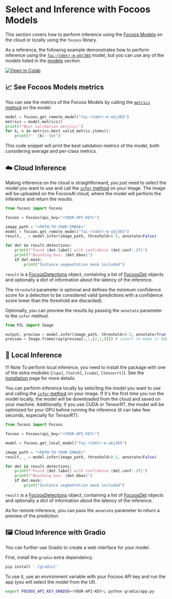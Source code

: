 # Select and Inference with Focoos Models

This section covers how to perform inference using the [Focoos Models](./models.md) on the cloud or locally using the `focoos` library.

As a reference, the following example demonstrates how to perform inference using the [`fai-rtdetr-m-obj365`](./models/fai-rtdetr-m-obj365.md) model, but you can use any of the models listed in the [models](./models.md) section.

[![Open In Colab](https://colab.research.google.com/assets/colab-badge.svg)](https://colab.research.google.com/github/FocoosAI/focoos/blob/documentation%2Fnomenclature/notebooks/inference.ipynb)

## 📈 See Focoos Models metrics
You can see the metrics of the Focoos Models by calling the [`metrics` method](../../api/remote_model/#focoos.remote_model.RemoteModel.metrics) on the model.

```python
model = focoos.get_remote_model("fai-rtdetr-m-obj365")
metrics = model.metrics()
print(f"Best validation metrics:")
for k, v in metrics.best_valid_metric.items():
    print(f"  {k}: {v}")
```
This code snippet will print the best validation metrics of the model, both considering average and per-class metrics.

## ☁️ Cloud Inference
Making inference on the cloud is straightforward, you just need to select the model you want to use and call the [`infer` method](../../api/remote_model/#focoos.remote_model.RemoteModel.infer) on your image. The image will be uploaded on the FocoosAI cloud, where the model will perform the inference and return the results.

```python
from focoos import Focoos

focoos = Focoos(api_key="<YOUR-API-KEY>")

image_path = "<PATH-TO-YOUR-IMAGE>"
model = focoos.get_remote_model("fai-rtdetr-m-obj365")
result, _ = model.infer(image_path, threshold=0.5, annotate=False)

for det in result.detections:
    print(f"Found {det.label} with confidence {det.conf:.2f}")
    print(f"Bounding box: {det.bbox}")
    if det.mask:
        print("Instance segmentation mask included")

```
`result` is a [FocoosDetections](../../api/ports/#focoos.ports.FocoosDetections) object, containing a list of [FocoosDet](../../api/ports/#focoos.ports.FocoosDet) objects and optionally a dict of information about the latency of the inference.

The `threshold` parameter is optional and defines the minimum confidence score for a detection to be considered valid (predictions with a confidence score lower than the threshold are discarded).

Optionally, you can preview the results by passing the `annotate` parameter to the `infer` method.
```python
from PIL import Image

output, preview = model.infer(image_path, threshold=0.5, annotate=True)
preview = Image.fromarray(preview[:,:,[2,1,0]]) # invert to make it RGB
```

## 🤖 Local Inference
!!! Note
    To perform local inference, you need to install the package with one of the extra modules (`[cpu]`, `[torch]`, `[cuda]`, `[tensorrt]`). See the [installation](./setup.md) page for more details.

You can perform inference locally by selecting the model you want to use and calling the [`infer` method](../../api/local_model/#focoos.local_model.LocalModel.infer) on your image. If it's the first time you run the model locally, the model will be downloaded from the cloud and saved on your machine. Additionally, if you use CUDA or TensorRT, the model will be optimized for your GPU before running the inference (it can take few seconds, especially for TensorRT).

```python
from focoos import Focoos

focoos = Focoos(api_key="<YOUR-API-KEY>")

model = focoos.get_local_model("fai-rtdetr-m-obj365")

image_path = "<PATH-TO-YOUR-IMAGE>"
result, _ = model.infer(image_path, threshold=0.5, annotate=False)

for det in result.detections:
    print(f"Found {det.label} with confidence {det.conf:.2f}")
    print(f"Bounding box: {det.bbox}")
    if det.mask:
        print("Instance segmentation mask included")

```
`result` is a [FocoosDetections](../../api/ports/#focoos.ports.FocoosDetections) object, containing a list of [FocoosDet](../../api/ports/#focoos.ports.FocoosDet) objects and optionally a dict of information about the latency of the inference.

As for remote inference, you can pass the `annotate` parameter to return a preview of the prediction.

## 🖼️ Cloud Inference with Gradio
You can further use Gradio to create a web interface for your model.

First, install the `gradio` extra dependency.

```bash linenums="0"
pip install '.[gradio]'
```

To use it, use an environment variable with your Focoos API key and run the app (you will select the model from the UI).
```bash linenums="0"
export FOCOOS_API_KEY_GRADIO=<YOUR-API-KEY>; python gradio/app.py
```
